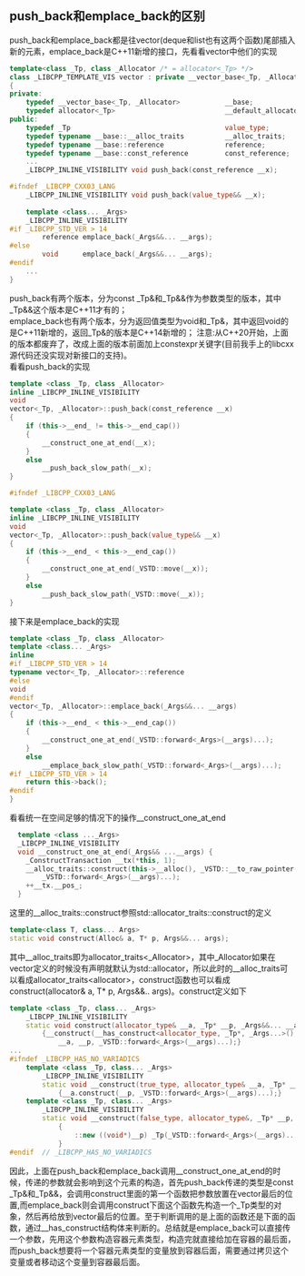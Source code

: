 ## push_back和emplace_back的区别
push_back和emplace_back都是往vector(deque和list也有这两个函数)尾部插入新的元素，emplace_back是C++11新增的接口，先看看vector中他们的实现
```cc
template<class _Tp, class _Allocator /* = allocator<_Tp> */>
class _LIBCPP_TEMPLATE_VIS vector : private __vector_base<_Tp, _Allocator>
{
private:
    typedef __vector_base<_Tp, _Allocator>           __base;
    typedef allocator<_Tp>                           __default_allocator_type;
public:
    typedef _Tp                                      value_type;
    typedef typename __base::__alloc_traits          __alloc_traits;    //即allocator_traits<_Allocator>
    typedef typename __base::reference               reference;         //即_Tp&
    typedef typename __base::const_reference         const_reference;   //即const _Tp&
    ...
    _LIBCPP_INLINE_VISIBILITY void push_back(const_reference __x);

#ifndef _LIBCPP_CXX03_LANG
    _LIBCPP_INLINE_VISIBILITY void push_back(value_type&& __x);
    
    template <class... _Args>
    _LIBCPP_INLINE_VISIBILITY
#if _LIBCPP_STD_VER > 14
        reference emplace_back(_Args&&... __args);
#else
        void      emplace_back(_Args&&... __args);
#endif
    ...
}
```
push_back有两个版本，分为const _Tp&和_Tp&&作为参数类型的版本，其中_Tp&&这个版本是C++11才有的；  
emplace_back也有两个版本，分为返回值类型为void和_Tp&，其中返回void的是C++11新增的，返回_Tp&的版本是C++14新增的；
注意:从C++20开始，上面的版本都废弃了，改成上面的版本前面加上constexpr关键字(目前我手上的libcxx源代码还没实现对新接口的支持)。  
看看push_back的实现
```cc
template <class _Tp, class _Allocator>
inline _LIBCPP_INLINE_VISIBILITY
void
vector<_Tp, _Allocator>::push_back(const_reference __x)
{
    if (this->__end_ != this->__end_cap())
    {
        __construct_one_at_end(__x);
    }
    else
        __push_back_slow_path(__x);
}

#ifndef _LIBCPP_CXX03_LANG

template <class _Tp, class _Allocator>
inline _LIBCPP_INLINE_VISIBILITY
void
vector<_Tp, _Allocator>::push_back(value_type&& __x)
{
    if (this->__end_ < this->__end_cap())
    {
        __construct_one_at_end(_VSTD::move(__x));
    }
    else
        __push_back_slow_path(_VSTD::move(__x));
}
```
接下来是emplace_back的实现
```cc
template <class _Tp, class _Allocator>
template <class... _Args>
inline
#if _LIBCPP_STD_VER > 14
typename vector<_Tp, _Allocator>::reference
#else
void
#endif
vector<_Tp, _Allocator>::emplace_back(_Args&&... __args)
{
    if (this->__end_ < this->__end_cap())
    {
        __construct_one_at_end(_VSTD::forward<_Args>(__args)...);
    }
    else
        __emplace_back_slow_path(_VSTD::forward<_Args>(__args)...);
#if _LIBCPP_STD_VER > 14
    return this->back();
#endif
}
```

看看统一在空间足够的情况下的操作__construct_one_at_end
```cc
  template <class ..._Args>
  _LIBCPP_INLINE_VISIBILITY
  void __construct_one_at_end(_Args&& ...__args) {
    _ConstructTransaction __tx(*this, 1);
    __alloc_traits::construct(this->__alloc(), _VSTD::__to_raw_pointer(__tx.__pos_),
        _VSTD::forward<_Args>(__args)...);
    ++__tx.__pos_;
  }
```
这里的__alloc_traits::construct参照std::allocator_traits<Alloc>::construct的定义
```cc
template<class T, class... Args>
static void construct(Alloc& a, T* p, Args&&... args);
```
其中__alloc_traits即为allocator_traits<_Allocator>，其中_Allocator如果在vector<T>定义的时候没有声明就默认为std::allocator<T>，所以此时的__alloc_traits可以看成allocator_traits<allocator<T>>，construct函数也可以看成construct(allocator<T>& a, T* p, Args&&.. args)。construct定义如下 
```cc
template <class _Tp, class... _Args>
    _LIBCPP_INLINE_VISIBILITY
    static void construct(allocator_type& __a, _Tp* __p, _Args&&... __args)
        {__construct(__has_construct<allocator_type, _Tp*, _Args...>(),
            __a, __p, _VSTD::forward<_Args>(__args)...);}
...
#ifndef _LIBCPP_HAS_NO_VARIADICS
    template <class _Tp, class... _Args>
        _LIBCPP_INLINE_VISIBILITY
        static void __construct(true_type, allocator_type& __a, _Tp* __p, _Args&&... __args)
            {__a.construct(__p, _VSTD::forward<_Args>(__args)...);}
    template <class _Tp, class... _Args>
        _LIBCPP_INLINE_VISIBILITY
        static void __construct(false_type, allocator_type&, _Tp* __p, _Args&&... __args)
            {
                ::new ((void*)__p) _Tp(_VSTD::forward<_Args>(__args)...);
            }
#endif  // _LIBCPP_HAS_NO_VARIADICS
```

因此，上面在push_back和emplace_back调用__construct_one_at_end的时候，传递的参数就会影响到这个元素的构造，首先push_back传递的类型是const _Tp&和_Tp&&，会调用construct里面的第一个函数把参数放置在vector最后的位置,而emplace_back则会调用construct下面这个函数先构造一个_Tp类型的对象，然后再给放到vector最后的位置。至于判断调用的是上面的函数还是下面的函数，通过__has_construct结构体来判断的。总结就是emplace_back可以直接传一个参数，先用这个参数构造容器元素类型，构造完就直接给加在容器的最后面，而push_back想要将一个容器元素类型的变量放到容器后面，需要通过拷贝这个变量或者移动这个变量到容器最后面。